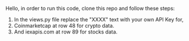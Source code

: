 Hello, in order to run this code, clone this repo and follow these steps:

1. In the views.py file replace the "XXXX" text with your own API Key for,
2. Coinmarketcap at row 48 for crypto data.
3. And iexapis.com at row 89 for stocks data.

